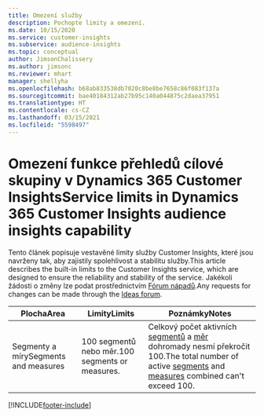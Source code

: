 ```yaml
---
title: Omezení služby
description: Pochopte limity a omezení.
ms.date: 10/15/2020
ms.service: customer-insights
ms.subservice: audience-insights
ms.topic: conceptual
author: JimsonChalissery
ms.author: jimsonc
ms.reviewer: mhart
manager: shellyha
ms.openlocfilehash: b68ab833538db7020c8be8be7658c86f083f137a
ms.sourcegitcommit: bae40184312ab27b95c140a044875c2daea37951
ms.translationtype: HT
ms.contentlocale: cs-CZ
ms.lasthandoff: 03/15/2021
ms.locfileid: "5598497"
---
```

# <a name="service-limits-in-dynamics-365-customer-insights-audience-insights-capability"></a><span data-ttu-id="faf25-103">Omezení funkce přehledů cílové skupiny v Dynamics 365 Customer Insights</span><span class="sxs-lookup"><span data-stu-id="faf25-103">Service limits in Dynamics 365 Customer Insights audience insights capability</span></span>

<span data-ttu-id="faf25-104">Tento článek popisuje vestavěné limity služby Customer Insights, které jsou navrženy tak, aby zajistily spolehlivost a stabilitu služby.</span><span class="sxs-lookup"><span data-stu-id="faf25-104">This article describes the built-in limits to the Customer Insights service, which are designed to ensure the reliability and stability of the service.</span></span> <span data-ttu-id="faf25-105">Jakékoli žádosti o změny lze podat prostřednictvím [Fórum nápadů](https://go.microsoft.com/fwlink/?linkid=2074172).</span><span class="sxs-lookup"><span data-stu-id="faf25-105">Any requests for changes can be made through the [Ideas forum](https://go.microsoft.com/fwlink/?linkid=2074172).</span></span> 
 
| <span data-ttu-id="faf25-106">Plocha</span><span class="sxs-lookup"><span data-stu-id="faf25-106">Area</span></span>  | <span data-ttu-id="faf25-107">Limity</span><span class="sxs-lookup"><span data-stu-id="faf25-107">Limits</span></span>  | <span data-ttu-id="faf25-108">Poznámky</span><span class="sxs-lookup"><span data-stu-id="faf25-108">Notes</span></span> |
|-------------|---------------------------------------------------------------------|---------------------------------------------------------------------|
| <span data-ttu-id="faf25-109">Segmenty a míry</span><span class="sxs-lookup"><span data-stu-id="faf25-109">Segments and measures</span></span> | <span data-ttu-id="faf25-110">100 segmentů nebo měr.</span><span class="sxs-lookup"><span data-stu-id="faf25-110">100 segments or measures.</span></span> | <span data-ttu-id="faf25-111">Celkový počet aktivních [segmentů](segments.md) a [měr](measures.md) dohromady nesmí překročit 100.</span><span class="sxs-lookup"><span data-stu-id="faf25-111">The total number of active [segments](segments.md) and [measures](measures.md) combined can't exceed 100.</span></span>  |


[!INCLUDE[footer-include](../includes/footer-banner.md)]